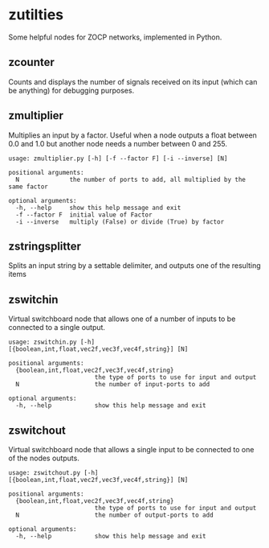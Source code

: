 zutilties
=========

Some helpful nodes for ZOCP networks, implemented in Python.


zcounter
--------

Counts and displays the number of signals received on its input (which can be anything) for debugging purposes.


zmultiplier
-----------

Multiplies an input by a factor. Useful when a node outputs a float between 0.0 and 1.0 but another node needs a number between 0 and 255.
```
usage: zmultiplier.py [-h] [-f --factor F] [-i --inverse] [N]

positional arguments:
  N              the number of ports to add, all multiplied by the same factor

optional arguments:
  -h, --help     show this help message and exit
  -f --factor F  initial value of Factor
  -i --inverse   multiply (False) or divide (True) by factor
```


zstringsplitter
---------------

Splits an input string by a settable delimiter, and outputs one of the resulting items


zswitchin
---------

Virtual switchboard node that allows one of a number of inputs to be connected to a single output.
```
usage: zswitchin.py [-h] [{boolean,int,float,vec2f,vec3f,vec4f,string}] [N]

positional arguments:
  {boolean,int,float,vec2f,vec3f,vec4f,string}
                        the type of ports to use for input and output
  N                     the number of input-ports to add

optional arguments:
  -h, --help            show this help message and exit
```


zswitchout
----------

Virtual switchboard node that allows a single input to be connected to one of the nodes outputs.
```
usage: zswitchout.py [-h] [{boolean,int,float,vec2f,vec3f,vec4f,string}] [N]

positional arguments:
  {boolean,int,float,vec2f,vec3f,vec4f,string}
                        the type of ports to use for input and output
  N                     the number of output-ports to add

optional arguments:
  -h, --help            show this help message and exit
```

